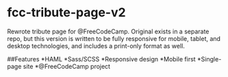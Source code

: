 # fcc-tribute-page-v2
Rewrote tribute page for @FreeCodeCamp. Original exists in a separate repo, but this version is written to be fully responsive for mobile, tablet, and desktop technologies, and includes a print-only format as well.

##Features
*HAML
*Sass/SCSS
*Responsive design
*Mobile first
*Single-page site
*@FreeCodeCamp project

